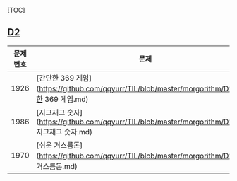 [TOC]

## [D2](https://github.com/qqyurr/TIL/tree/master/morgorithm/D2)

| 문제번호 | 문제                                                         |
| -------- | ------------------------------------------------------------ |
| 1926     | [간단한 369 게임](https://github.com/qqyurr/TIL/blob/master/morgorithm/D2/간단한 369 게임.md) |
| 1986     | [지그재그 숫자](https://github.com/qqyurr/TIL/blob/master/morgorithm/D2/1986 지그재그 숫자.md) |
| 1970     | [쉬운 거스름돈](https://github.com/qqyurr/TIL/blob/master/morgorithm/D2/쉬운 거스름돈.md) |

